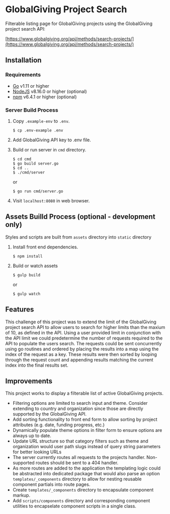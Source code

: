 # GlobalGiving Project Search

Filterable listing page for GlobalGiving projects using the GlobalGiving project search API:

[https://www.globalgiving.org/api/methods/search-projects/](https://www.globalgiving.org/api/methods/search-projects/)

## Installation

### Requirements

* [Go](https://golang.org/dl/) v1.11 or higher
* [NodeJS](https://nodejs.org/en/) v8.16.0 or higher (optional)
* [npm](https://www.npmjs.com/get-npm) v6.4.1 or higher (optional)

### Server Build Process

1. Copy `.example-env` to `.env`.

    `$ cp .env-example .env`

2. Add GlobalGiving API key to .env file.

3. Build or run server in `cmd` directory.

    ```
    $ cd cmd
    $ go build server.go
    $ cd ..
    $ ./cmd/server
    ```

    or

    ```
    $ go run cmd/server.go
    ```

4. Visit `localhost:8080` in web browser.

## Assets Builld Process (optional - development only)

Styles and scripts are built from `assets` directory into `static` directory

1. Install front end dependencies.

    ```
    $ npm install
    ```

2. Build or watch assets

    ```
    $ gulp build
    ```

    or

    ```
    $ gulp watch
    ```

## Features

This challenge of this project was to extend the limit of the GlobalGiving project search API to allow users to search for higher limits than the maxium of 10, as defined in the API. Using a user provided limit in conjunction with the API limit we could predetermine the number of requests required to the API to populate the users search. The requests could be sent concurrently using go routines and ordered by placing the results into a map using the index of the request as a key. These results were then sorted by looping through the request count and appending results matching the current index into the final results set.

## Improvements

This project works to display a filterable list of active GlobalGiving projects.

* Filtering options are limited to search input and theme. Consider extending to country and organization since those are directly supported by the GlobalGiving API.
* Add sorting functionality to front end form to allow sorting by project attributes (e.g. date, funding progress, etc.)
* Dynamically populate theme options in filter form to ensure options are always up to date.
* Update URL structure so that category filters such as theme and organization would user path slugs instead of query string parameters for better looking URLs
* The server currently routes all requests to the projects handler. Non-supported routes should be sent to a 404 handler.
* As more routes are added to the application the templating logic could be abstracted into dedicated package that would also parse an option `templates/_components` directory to allow for nesting reusable component partials into route pages.
* Create `templates/_components` directory to encapsulate component markup.
* Add `scripts/components` directory and corresponding component utilities to encapselate component scripts in a single class.

